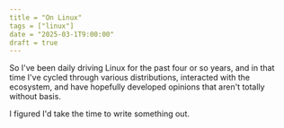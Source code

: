 ```yaml
---
title = "On Linux"
tags = ["linux"]
date = "2025-03-1T9:00:00"
draft = true
---
```


So I've been daily driving Linux for the past four or so years, and in that time I've cycled through various distributions, interacted with the ecosystem, and have hopefully developed opinions that aren't totally without basis.

I figured I'd take the time to write something out.